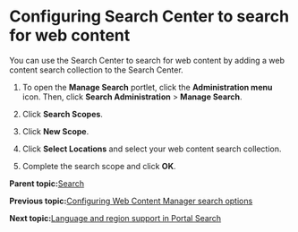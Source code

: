 # Configuring Search Center to search for web content

You can use the Search Center to search for web content by adding a web content search collection to the Search Center.

1.  To open the **Manage Search** portlet, click the **Administration menu** icon. Then, click **Search Administration** \> **Manage Search**.

2.  Click **Search Scopes**.

3.  Click **New Scope**.

4.  Click **Select Locations** and select your web content search collection.

5.  Complete the search scope and click **OK**.


**Parent topic:**[Search](../wcm/wcm_dev_search.md)

**Previous topic:**[Configuring Web Content Manager search options](../wcm/wcm_config_search.md)

**Next topic:**[Language and region support in Portal Search](../admin-system/srr_lng_regio_spprt.md)

